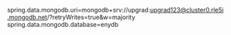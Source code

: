 spring.data.mongodb.uri=mongodb+srv://upgrad:upgrad123@cluster0.rle5i.mongodb.net/?retryWrites=true&w=majority
spring.data.mongodb.database=enydb
